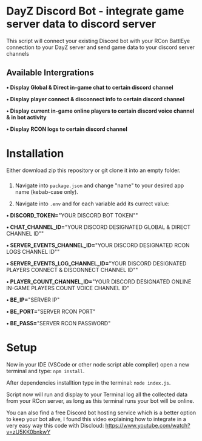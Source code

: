 # DayZ Discord Bot - integrate game server data to discord server
This script will connect your existing Discord bot with your RCon BattlEye connection to your DayZ server and send game data to your discord server channels

## **Available Intergrations**
**• Display Global & Direct in-game chat to certain discord channel**

**• Display player connect & disconnect info to certain discord channel**

**• Display current in-game online players to certain discord voice channel & in bot activity**

**• Display RCON logs to certain discord channel**


# Installation
Either download zip this repository or git clone it into an empty folder.
###


1) Navigate into `package.json` and change "name" to your desired app name (kebab-case only).

2) Navigate into `.env` and for each variable add its currect value:


**• DISCORD_TOKEN=**"YOUR DISCORD BOT TOKEN""

**• CHAT_CHANNEL_ID=**"YOUR DISCORD DESIGNATED GLOBAL & DIRECT CHANNEL ID""

**• SERVER_EVENTS_CHANNEL_ID=**"YOUR DISCORD DESIGNATED RCON LOGS CHANNEL ID""

**• SERVER_EVENTS_LOG_CHANNEL_ID=**"YOUR DISCORD DESIGNATED PLAYERS CONNECT & DISCONNECT CHANNEL ID""

**• PLAYER_COUNT_CHANNEL_ID=**"YOUR DISCORD DESIGNATED ONLINE IN-GAME PLAYERS COUNT VOICE CHANNEL ID" 


**• BE_IP=**"SERVER IP"

**• BE_PORT=**"SERVER RCON PORT"

**• BE_PASS=**"SERVER RCON PASSWORD"

# Setup
Now in your IDE (VSCode or other node script able compiler) open a new terminal and type: `npm install`.

After dependencies installtion type in the terminal: `node index.js`.

Script now will run and display to your Terminal log all the collected data from your RCon server, as long as this terminal runs your bot will be online.

You can also find a free Discord bot hosting service which is a better option to keep your bot alive, I found this video explaining how to integrate in a very easy way this code with Discloud: https://www.youtube.com/watch?v=zU5KK0bnkwY


